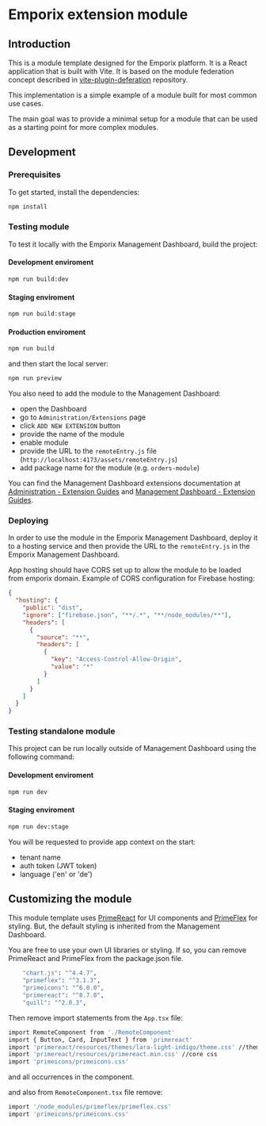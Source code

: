 # Emporix extension module

## Introduction

This is a module template designed for the Emporix platform. It is a React application that is built with Vite. It is based on the module federation concept described in [vite-plugin-deferation](https://github.com/originjs/vite-plugin-federation) repository.

This implementation is a simple example of a module built for most common use cases.

The main goal was to provide a minimal setup for a module that can be used as a starting point for more complex modules.

## Development

### Prerequisites
To get started, install the dependencies:

```bash
npm install
```

### Testing module

To test it locally with the Emporix Management Dashboard, build the project:

#### Development enviroment
```bash
npm run build:dev
```

#### Staging enviroment
```bash
npm run build:stage
```
#### Production enviroment
```bash
npm run build
```

and then start the local server:
```bash
npm run preview
```

You also need to add the module to the Management Dashboard:
- open the Dashboard
- go to `Administration/Extensions` page
- click `ADD NEW EXTENSION` button
- provide the name of the module
- enable module 
- provide the URL to the `remoteEntry.js` file (`http://localhost:4173/assets/remoteEntry.js`)
- add package name for the module (e.g. `orders-module`)

You can find the Management Dashboard extensions documentation at [Administration - Extension Guides](https://developer.emporix.io/user-guides/management-dashboard/administration/extensions) and [Management Dashboard - Extension Guides](https://developer.emporix.io/user-guides/management-dashboard/extensions/extensions).

### Deploying

In order to use the module in the Emporix Management Dashboard, deploy it to a hosting service and then provide the URL to the `remoteEntry.js` in the Emporix Management Dashboard.

App hosting should have CORS set up to allow the module to be loaded from emporix domain.
Example of CORS configuration for Firebase hosting:

```json
{
  "hosting": {
    "public": "dist",
    "ignore": ["firebase.json", "**/.*", "**/node_modules/**"],
    "headers": [
      {
        "source": "**",
        "headers": [
          {
            "key": "Access-Control-Allow-Origin",
            "value": "*"
          }
        ]
      }
    ]
  }
}
```

### Testing standalone module
This project can be run locally outside of Management Dashboard using the following command:

#### Development enviroment
```bash
npm run dev
```
#### Staging enviroment
```bash
npm run dev:stage
```

You will be requested to provide app context on the start:
- tenant name
- auth token (JWT token)
- language  ('en' or 'de')

## Customizing the module

This module template uses [PrimeReact](https://www.primefaces.org/primereact-v8) for UI components and [PrimeFlex](https://primeflex.org) for styling.
But, the default styling is inherited from the Management Dashboard.

You are free to use your own UI libraries or styling.
If so, you can remove PrimeReact and PrimeFlex from the package.json file.
```bash
    "chart.js": "^4.4.7",
    "primeflex": "^3.1.3",
    "primeicons": "^6.0.0",
    "primereact": "^8.7.0",
    "quill": "^2.0.3",
```
Then remove import statements from the `App.tsx` file:
```bash
import RemoteComponent from './RemoteComponent'
import { Button, Card, InputText } from 'primereact'
import 'primereact/resources/themes/lara-light-indigo/theme.css' //theme
import 'primereact/resources/primereact.min.css' //core css
import 'primeicons/primeicons.css'
```
and all occurrences in the component.

and also from `RemoteComponent.tsx` file remove:
```bash
import '/node_modules/primeflex/primeflex.css'
import 'primeicons/primeicons.css'
```
